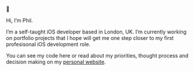 👋

Hi, I’m Phil.

I’m a self-taught iOS developer based in London, UK. I’m currently working on portfolio projects that I hope will get me one step closer to my first profesisonal iOS development role.

You can see my code here or read about my priorities, thought process and decision making on my [personal website](http://phillipbaker.me/).
